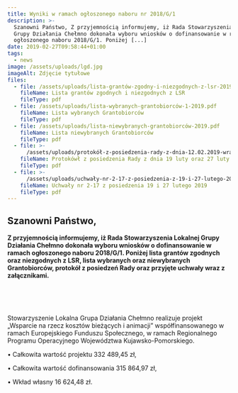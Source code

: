 ```yaml
---
title: Wyniki w ramach ogłoszonego naboru nr 2018/G/1
description: >-
  Szanowni Państwo, Z przyjemnością informujemy, iż Rada Stowarzyszenia Lokalnej
  Grupy Działania Chełmno dokonała wyboru wniosków o dofinansowanie w ramach
  ogłoszonego naboru 2018/G/1. Poniżej [...]
date: 2019-02-27T09:58:44+01:00
tags:
  - news
image: /assets/uploads/lgd.jpg
imageAlt: Zdjęcie tytułowe
files:
  - file: /assets/uploads/lista-grantów-zgodny-i-niezgodnych-z-lsr-2019.pdf
    fileName: Lista grantów zgodnych i niezgodnych z LSR
    fileType: pdf
  - file: /assets/uploads/lista-wybranych-grantobiorców-1-2019.pdf
    fileName: Lista wybranych Grantobiorców
    fileType: pdf
  - file: /assets/uploads/lista-niewybranych-grantobiorców-2019.pdf
    fileName: Lista niewybranych Grantobiorców
    fileType: pdf
  - file: >-
      /assets/uploads/protokół-z-posiedzenia-rady-z-dnia-12.02.2019-wraz-z-uchwałą-nr-1-2019.pdf
    fileName: Protokówł z posiedzenia Rady z dnia 19 luty oraz 27 luty 2019
    fileType: pdf
  - file: >-
      /assets/uploads/uchwały-nr-2-17-z-posiedzenia-z-19-i-27-lutego-2019-3-2019.pdf
    fileName: Uchwały nr 2-17 z posiedzenia 19 i 27 lutego 2019
    fileType: pdf
---
```

## Szanowni Państwo,

**Z przyjemnością informujemy, iż Rada Stowarzyszenia Lokalnej Grupy Działania Chełmno dokonała wyboru wniosków o dofinansowanie w ramach ogłoszonego naboru 2018/G/1. Poniżej lista grantów zgodnych oraz niezgodnych z LSR, lista wybranych oraz niewybranych Grantobiorców, protokół z posiedzeń Rady oraz przyjęte uchwały wraz z załącznikami.**

<br>

<br>

<br>

Stowarzyszenie Lokalna Grupa Działania Chełmno realizuje projekt „Wsparcie na rzecz kosztów bieżących i animacji” współfinansowanego w ramach Europejskiego Funduszu Społecznego, w ramach Regionalnego Programu Operacyjnego Województwa Kujawsko-Pomorskiego.



• Całkowita wartość projektu 332 489,45 zł,



• Całkowita wartość dofinansowania 315 864,97 zł,



• Wkład własny 16 624,48 zł.

<br>
